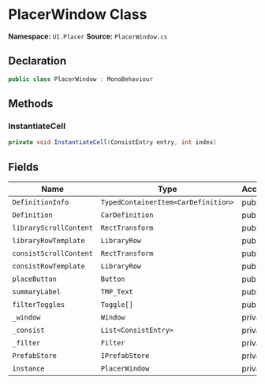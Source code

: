 # PlacerWindow Class

**Namespace:** `UI.Placer`
**Source:** `PlacerWindow.cs`

## Declaration

```csharp
public class PlacerWindow : MonoBehaviour
```

## Methods

### InstantiateCell

```csharp
private void InstantiateCell(ConsistEntry entry, int index)
```

## Fields

| Name | Type | Access | Modifiers |
|------|------|--------|-----------|
| `DefinitionInfo` | `TypedContainerItem<CarDefinition>` | public | - |
| `Definition` | `CarDefinition` | public | - |
| `libraryScrollContent` | `RectTransform` | public | - |
| `libraryRowTemplate` | `LibraryRow` | public | - |
| `consistScrollContent` | `RectTransform` | public | - |
| `consistRowTemplate` | `LibraryRow` | public | - |
| `placeButton` | `Button` | public | - |
| `summaryLabel` | `TMP_Text` | public | - |
| `filterToggles` | `Toggle[]` | public | - |
| `_window` | `Window` | private | - |
| `_consist` | `List<ConsistEntry>` | private | `readonly` |
| `_filter` | `Filter` | private | - |
| `PrefabStore` | `IPrefabStore` | private | - |
| `instance` | `PlacerWindow` | private | `static` |

